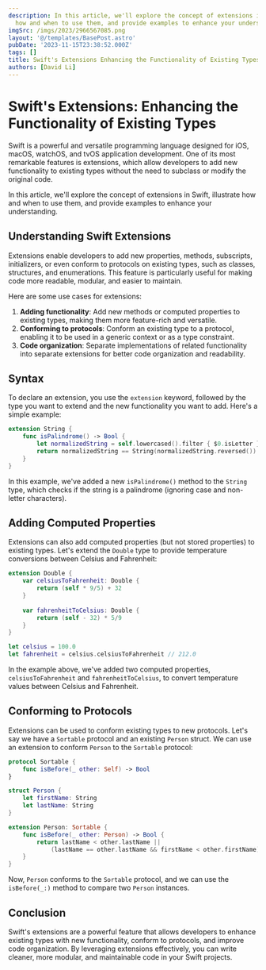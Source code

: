 ```yaml
---
description: In this article, we'll explore the concept of extensions in Swift, illustrate
  how and when to use them, and provide examples to enhance your understanding
imgSrc: /imgs/2023/2966567085.png
layout: '@/templates/BasePost.astro'
pubDate: '2023-11-15T23:38:52.000Z'
tags: []
title: Swift's Extensions Enhancing the Functionality of Existing Types
authors: [David Li]
---
```


# Swift's Extensions: Enhancing the Functionality of Existing Types

Swift is a powerful and versatile programming language designed for iOS, macOS, watchOS, and tvOS application development. One of its most remarkable features is extensions, which allow developers to add new functionality to existing types without the need to subclass or modify the original code.

In this article, we'll explore the concept of extensions in Swift, illustrate how and when to use them, and provide examples to enhance your understanding.

## Understanding Swift Extensions

Extensions enable developers to add new properties, methods, subscripts, initializers, or even conform to protocols on existing types, such as classes, structures, and enumerations. This feature is particularly useful for making code more readable, modular, and easier to maintain.

Here are some use cases for extensions:

1. **Adding functionality**: Add new methods or computed properties to existing types, making them more feature-rich and versatile.
2. **Conforming to protocols**: Conform an existing type to a protocol, enabling it to be used in a generic context or as a type constraint.
3. **Code organization**: Separate implementations of related functionality into separate extensions for better code organization and readability.

## Syntax

To declare an extension, you use the `extension` keyword, followed by the type you want to extend and the new functionality you want to add. Here's a simple example:

```swift
extension String {
    func isPalindrome() -> Bool {
        let normalizedString = self.lowercased().filter { $0.isLetter }
        return normalizedString == String(normalizedString.reversed())
    }
}
```

In this example, we've added a new `isPalindrome()` method to the `String` type, which checks if the string is a palindrome (ignoring case and non-letter characters).

## Adding Computed Properties

Extensions can also add computed properties (but not stored properties) to existing types. Let's extend the `Double` type to provide temperature conversions between Celsius and Fahrenheit:

```swift
extension Double {
    var celsiusToFahrenheit: Double {
        return (self * 9/5) + 32
    }
    
    var fahrenheitToCelsius: Double {
        return (self - 32) * 5/9
    }
}

let celsius = 100.0
let fahrenheit = celsius.celsiusToFahrenheit // 212.0
```

In the example above, we've added two computed properties, `celsiusToFahrenheit` and `fahrenheitToCelsius`, to convert temperature values between Celsius and Fahrenheit.

## Conforming to Protocols

Extensions can be used to conform existing types to new protocols. Let's say we have a `Sortable` protocol and an existing `Person` struct. We can use an extension to conform `Person` to the `Sortable` protocol:

```swift
protocol Sortable {
    func isBefore(_ other: Self) -> Bool
}

struct Person {
    let firstName: String
    let lastName: String
}

extension Person: Sortable {
    func isBefore(_ other: Person) -> Bool {
        return lastName < other.lastName ||
            (lastName == other.lastName && firstName < other.firstName)
    }
}
```

Now, `Person` conforms to the `Sortable` protocol, and we can use the `isBefore(_:)` method to compare two `Person` instances.

## Conclusion

Swift's extensions are a powerful feature that allows developers to enhance existing types with new functionality, conform to protocols, and improve code organization. By leveraging extensions effectively, you can write cleaner, more modular, and maintainable code in your Swift projects.